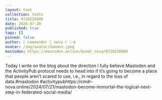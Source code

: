 ```yaml
---
layout: toot
collection: toots
title: 0720220900
date: 2024-07-20
published: true
tags: []
pinned: false
author: ⸸ commander ░ nova ⸸ :~$
avatar: /img/avatar/daemon.jpeg
mastodon: https://mastodon.online/@cmdr_nova/0720220900
---
```


Today I write on the blog about the direction I fully believe Mastodon and the ActivityPub protocol needs to head into if it’s going to become a place that people aren’t scared to use, i.e., in regard to the loss of data.#mastodon #activitypubhttps://cmdr-nova.online/2024/07/21/mastodon-become-immortal-the-logical-next-step-in-federated-social-media/
